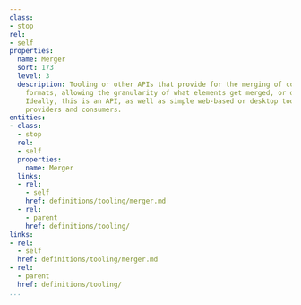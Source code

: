 ```yaml
---
class:
- stop
rel:
- self
properties:
  name: Merger
  sort: 173
  level: 3
  description: Tooling or other APIs that provide for the merging of common API definition
    formats, allowing the granularity of what elements get merged, or do not get merged.
    Ideally, this is an API, as well as simple web-based or desktop tooling for API
    providers and consumers.
entities:
- class:
  - stop
  rel:
  - self
  properties:
    name: Merger
  links:
  - rel:
    - self
    href: definitions/tooling/merger.md
  - rel:
    - parent
    href: definitions/tooling/
links:
- rel:
  - self
  href: definitions/tooling/merger.md
- rel:
  - parent
  href: definitions/tooling/
...
```

